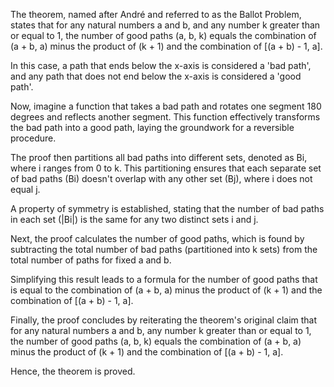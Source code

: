 The theorem, named after André and referred to as the Ballot Problem, states that for any natural numbers a and b, and any number k greater than or equal to 1, the number of good paths (a, b, k) equals the combination of (a + b, a) minus the product of (k + 1) and the combination of [(a + b) - 1, a].

In this case, a path that ends below the x-axis is considered a 'bad path', and any path that does not end below the x-axis is considered a 'good path'. 

Now, imagine a function that takes a bad path and rotates one segment 180 degrees and reflects another segment. This function effectively transforms the bad path into a good path, laying the groundwork for a reversible procedure.

The proof then partitions all bad paths into different sets, denoted as Bi, where i ranges from 0 to k. This partitioning ensures that each separate set of bad paths (Bi) doesn't overlap with any other set (Bj), where i does not equal j. 

A property of symmetry is established, stating that the number of bad paths in each set (|Bi|) is the same for any two distinct sets i and j. 

Next, the proof calculates the number of good paths, which is found by subtracting the total number of bad paths (partitioned into k sets) from the total number of paths for fixed a and b.

Simplifying this result leads to a formula for the number of good paths that is equal to the combination of (a + b, a) minus the product of (k + 1) and the combination of [(a + b) - 1, a].

Finally, the proof concludes by reiterating the theorem's original claim that for any natural numbers a and b, any number k greater than or equal to 1, the number of good paths (a, b, k) equals the combination of (a + b, a) minus the product of (k + 1) and the combination of [(a + b) - 1, a]. 

Hence, the theorem is proved.
